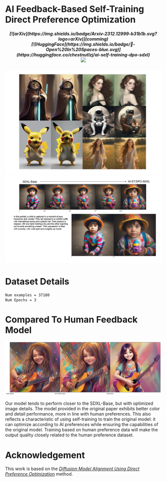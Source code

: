 # AI Feedback-Based Self-Training Direct Preference Optimization

<h5 align="center">
    [![arXiv](https://img.shields.io/badge/Arxiv-2312.12999-b31b1b.svg?logo=arXiv)](comming) <br>
    [![HuggingFace](https://img.shields.io/badge/🤗-Open%20In%20Spaces-blue.svg)](https://huggingface.co/chestnutlzj/ai-self-training-dpo-sdxl)<br>
    <a href="https://hits.seeyoufarm.com"><img src="https://hits.seeyoufarm.com/api/count/incr/badge.svg?url=https%3A%2F%2Fgithub.com%2Fqqingzheng%2FAI-Self-Training-DPO-SDXL&count_bg=%2379C83D&title_bg=%23555555&icon=&icon_color=%23E7E7E7&title=Visitor&edge_flat=false"/></a><br>
</h5>

![](assets/abstract_x1.png)
![](assets/checkpoints.png)

# Dataset Details

```
Num examples = 37180
Num Epochs = 3
```

# Compared To Human Feedback Model

![](assets/compare.png)

Our model tends to perform closer to the SDXL-Base, but with optimized image details. The model provided in the original paper exhibits better color and detail performance, more in line with human preferences.
This also reflects a characteristic of using self-training to train the original model: it can optimize according to AI preferences while ensuring the capabilities of the original model. Training based on human preference data will make the output quality closely related to the human preference dataset.

# Acknowledgement

This work is based on the [*Diffusion Model Alignment Using Direct Preference Optimization*](https://arxiv.org/abs/2311.12908) method.